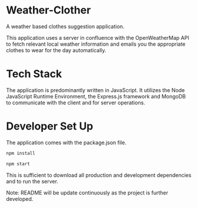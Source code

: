 # Weather-Clother
A weather based clothes suggestion application.

This application uses a server in confluence with the OpenWeatherMap API to fetch relevant local weather information and emails you the appropriate clothes to wear for the day automatically.

# Tech Stack

The application is predominantly written in JavaScript. It utilizes the Node JavaScript Runtime Environment, the Express.js framework and MongoDB to communicate with the client and for server operations.

# Developer Set Up

The application comes with the package.json file.
```javascript 
npm install

npm start
```
This is sufficient to download all production and development dependencies and to run the server.


Note: README will be update continuously as the project is further developed.

